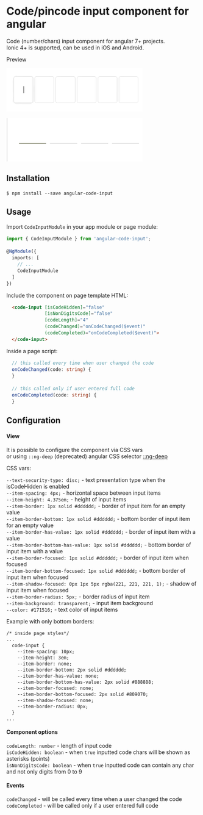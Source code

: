 # Code/pincode input component for angular 

Code (number/chars) input component for angular 7+ projects.<br />
Ionic 4+ is supported, can be used in iOS and Android.

Preview

![](https://github.com/AlexMiniApps/angular-code-input/blob/master/preview1.gif)

![](https://github.com/AlexMiniApps/angular-code-input/blob/master/preview2.gif)

## Installation

    $ npm install --save angular-code-input

## Usage

Import `CodeInputModule` in your app module or page module:

```ts
import { CodeInputModule } from 'angular-code-input';

@NgModule({
  imports: [
    // ...
    CodeInputModule
  ]
})
```

Include the component on page template HTML:

```html
  <code-input [isCodeHidden]="false"
              [isNonDigitsCode]="false"
              [codeLength]="4"
              (codeChanged)="onCodeChanged($event)"
              (codeCompleted)="onCodeCompleted($event)">
  </code-input>
```

Inside a page script:

```ts
  // this called every time when user changed the code
  onCodeChanged(code: string) {
  }

  // this called only if user entered full code
  onCodeCompleted(code: string) {
  }
```

## Configuration

#### View

It is possible to configure the component via CSS vars 
<br />or using `::ng-deep` (deprecated) angular CSS selector
[::ng-deep](https://angular.io/guide/component-styles#deprecated-deep--and-ng-deep)

CSS vars:

`--text-security-type: disc;` - text presentation type when the isCodeHidden is enabled<br />
`--item-spacing: 4px;` - horizontal space between input items  <br />
`--item-height: 4.375em;` - height of input items <br />
`--item-border: 1px solid #dddddd;` - border of input item for an empty value <br />
`--item-border-bottom: 1px solid #dddddd;` - bottom border of input item for an empty value <br />
`--item-border-has-value: 1px solid #dddddd;` - border of input item with a value <br />
`--item-border-bottom-has-value: 1px solid #dddddd;` - bottom border of input item with a value <br />
`--item-border-focused: 1px solid #dddddd;` - border of input item when focused <br />
`--item-border-bottom-focused: 1px solid #dddddd;` - bottom border of input item when focused <br />
`--item-shadow-focused: 0px 1px 5px rgba(221, 221, 221, 1);` - shadow of input item when focused <br />
`--item-border-radius: 5px;` - border radius of input item <br />
`--item-background: transparent;` - input item background  <br />
`--color: #171516;` - text color of input items <br />

Example with only bottom borders:

````
/* inside page styles*/
...
  code-input {
    --item-spacing: 10px;
    --item-height: 3em;
    --item-border: none;
    --item-border-bottom: 2px solid #dddddd;
    --item-border-has-value: none;
    --item-border-bottom-has-value: 2px solid #888888;
    --item-border-focused: none;
    --item-border-bottom-focused: 2px solid #809070;
    --item-shadow-focused: none;
    --item-border-radius: 0px;
  }
...
````

#### Component options

`codeLength: number` - length of input code <br />
`isCodeHidden: boolean` - when `true` inputted code chars will be shown as asterisks (points)<br />
`isNonDigitsCode: boolean` - when `true` inputted code can contain any char and not only digits from 0 to 9 <br />

#### Events

`codeChanged` - will be called every time when a user changed the code <br />
`codeCompleted` - will be called only if a user entered full code


